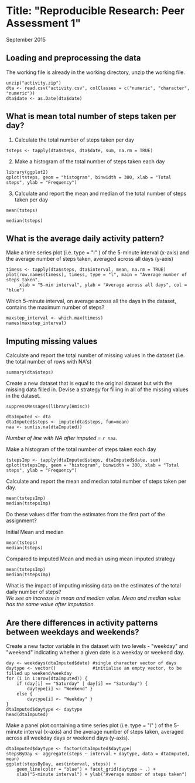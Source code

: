 
Title: "Reproducible Research: Peer Assessment 1"
=================================================
September 2015


## Loading and preprocessing the data
The working file is already in the working directory, unzip the working file.
```{r}
unzip("activity.zip")
dta <- read.csv("activity.csv", colClasses = c("numeric", "character", "numeric"))
dta$date <- as.Date(dta$date)
```
## What is mean total number of steps taken per day?
1. Calculate the total number of steps taken per day
```{r}
tsteps <- tapply(dta$steps, dta$date, sum, na.rm = TRUE) 
```
2. Make a histogram of the total number of steps taken each day
```{r message=FALSE}
library(ggplot2)
qplot(tsteps, geom = "histogram", binwidth = 300, xlab = "Total steps", ylab = "Frequency")
```

3. Calculate and report the mean and median of the total number of steps taken per day
```{r}
mean(tsteps)
```

```{r}
median(tsteps)
```
## What is the average daily activity pattern?
Make a time series plot (i.e. type = "l" ) of the 5-minute interval (x-axis) and the average number of steps taken, averaged across all days (y-axis)
```{r}
timess <- tapply(dta$steps, dta$interval, mean, na.rm = TRUE)   
plot(row.names(timess), timess, type = "l", main = "Average number of steps taken", 
     xlab = "5-min interval", ylab = "Average across all days", col = "blue")
```

Which 5-minute interval, on average across all the days in the dataset, contains the maximum number
of steps?
```{r}
maxstep_interval <- which.max(timess)
names(maxstep_interval)
```

## Imputing missing values
Calculate and report the total number of missing values in the dataset 
(i.e. the total number of rows with NA's)
```{r}
summary(dta$steps)
```
Create a new dataset that is equal to the original dataset but with the missing data filled in.
Devise a strategy for filling in all of the missing values in the dataset.
```{r results='hide'}
suppressMessages(library(Hmisc))
```
```{r}
dtaImputed <- dta
dtaImputed$steps <- impute(dta$steps, fun=mean)
naa <- sum(is.na(dtaImputed)) 
```
*Number of line with NA after imputed = `r naa`.*

Make a histogram of the total number of steps taken each day
```{r}
tstepsImp <- tapply(dtaImputed$steps, dtaImputed$date, sum)
qplot(tstepsImp, geom = "histogram", binwidth = 300, xlab = "Total steps", ylab = "Frequency")
```

Calculate and report the mean and median total number of steps taken per day.
```{r}
mean(tstepsImp)
median(tstepsImp)
```
Do these values differ from the estimates from the first part of the assignment? 

Initial Mean and median
```{r}
mean(tsteps)
median(tsteps)
```
Compared to imputed Mean and median using mean imputed strategy
```{r}
mean(tstepsImp)
median(tstepsImp)
```
What is the impact of imputing missing data on the estimates of the total daily number of steps?  
*We see an increase in mean and median value. Mean and median value has the same value after imputation.*

## Are there differences in activity patterns between weekdays and weekends?
Create a new factor variable in the dataset with two levels - "weekday" and "weekend" indicating
whether a given date is a weekday or weekend day.
```{r}
day <- weekdays(dtaImputed$date) #single character vector of days
daytype <- vector()              #initialise an empty vector, to be filled up weekend/weekday
for (i in 1:nrow(dtaImputed)) {
    if (day[i] == "Saturday" | day[i] == "Saturday") {
        daytype[i] <- "Weekend" } 
    else {
        daytype[i] <- "Weekday" }
}
dtaImputed$daytype <- daytype
head(dtaImputed)
```
Make a panel plot containing a time series plot (i.e. type = "l" ) of the 5-minute interval (x-axis) and the average number of steps taken, averaged across all weekday days or weekend days (y-axis).
```{r}
dtaImputed$daytype <- factor(dtaImputed$daytype)
stepsByDay <- aggregate(steps ~ interval + daytype, data = dtaImputed, mean)
ggplot(stepsByDay, aes(interval, steps)) + 
    geom_line(color = "blue") + facet_grid(daytype ~ .) +
    xlab("5-minute interval") + ylab("Average number of steps taken")
```
